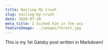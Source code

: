 ```yaml
---
title: Nailing My Crush
slug: nailing-my-crush
date: 2020-07-28
meta_title: I kicked him in the ass
featureImage: ../images/forest.jpg
---
```


This is my 1st Gatsby post written in Markdown!

